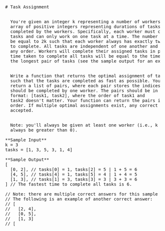 <pre>
# Task Assignment


  You're given an integer k representing a number of workers and an
  array of positive integers representing durations of tasks that must be
  completed by the workers. Specifically, each worker must complete two unique
  tasks and can only work on one task at a time. The number of tasks will always
  be equal to 2k such that each worker always has exactly two tasks
  to complete. All tasks are independent of one another and can be completed in
  any order. Workers will complete their assigned tasks in parallel, and the
  time taken to complete all tasks will be equal to the time taken to complete
  the longest pair of tasks (see the sample output for an explanation).


  Write a function that returns the optimal assignment of tasks to each worker
  such that the tasks are completed as fast as possible. Your function should
  return a list of pairs, where each pair stores the indices of the tasks that
  should be completed by one worker. The pairs should be in the following
  format: [task1, task2], where the order of task1 and
  task2 doesn't matter. Your function can return the pairs in any
  order. If multiple optimal assignments exist, any correct answer will be
  accepted.


  Note: you'll always be given at least one worker (i.e., k will
  always be greater than 0).

**Sample Input**
k = 3
tasks = [1, 3, 5, 3, 1, 4]

**Sample Output**
[
  [0, 2], // tasks[0] = 1, tasks[2] = 5 | 1 + 5 = 6
  [4, 5], // tasks[4] = 1, tasks[5] = 4 | 1 + 4 = 5
  [1, 3], // tasks[1] = 3, tasks[3] = 3 | 3 + 3 = 6
] // The fastest time to complete all tasks is 6.

// Note: there are multiple correct answers for this sample input.
// The following is an example of another correct answer:
// [
//   [2, 4],
//   [0, 5],
//   [1, 3]
// [

</pre>